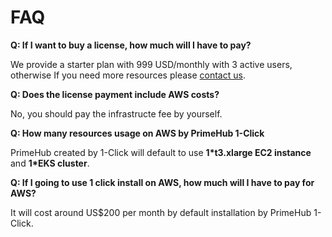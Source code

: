 # FAQ

**Q: If I want to buy a license, how much will I have to pay?**
  
We provide a starter plan with 999 USD/monthly with 3 active users, otherwise If you need more resources please [contact us](https://www.infuseai.io/company/contactus).

**Q: Does the license payment include AWS costs?**
  
No, you should pay the infrastructe fee by yourself.

**Q: How many resources usage on AWS by PrimeHub 1-Click**

PrimeHub created by 1-Click will default to use **1*t3.xlarge EC2 instance** and **1*EKS cluster**.

**Q: If I going to use 1 click install on AWS, how much will I have to pay for AWS?**

 It will cost around US$200 per month by default installation by PrimeHub 1-Click.
